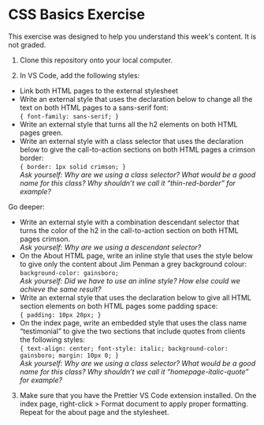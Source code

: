 # CSS Basics Exercise
This exercise was designed to help you understand this week's content. It is not graded.

1. Clone this repository onto your local computer.

2. In VS Code, add the following styles:
* Link both HTML pages to the external stylesheet
* Write an external style that uses the declaration below to change all the text on both HTML pages to a sans-serif font: <br/>
`{ font-family: sans-serif; }`
* Write an external style that turns all the h2 elements on both HTML pages green.
* Write an external style with a class selector that uses the declaration below to give the call-to-action sections on both HTML pages a crimson border: <br/>
`{ border: 1px solid crimson; }`<br/>
*Ask yourself: Why are we using a class selector? What would be a good name for this class? Why shouldn’t we call it “thin-red-border” for example?*

Go deeper:
* Write an external style with a combination descendant selector that turns the color of the h2 in the call-to-action section on both HTML pages crimson.<br/>
*Ask yourself: Why are we using a descendant selector?*
* On the About HTML page, write an inline style that uses the style below to give only the content about Jim Penman a grey background colour: <br/>
`background-color: gainsboro;`<br/>
*Ask yourself: Did we have to use an inline style? How else could we achieve the same result?*
* Write an external style that uses the declaration below to give all HTML section elements on both HTML pages some padding space: <br/>
`{ padding: 10px 20px; }`
* On the index page, write an embedded style that uses the class name “testimonial” to give the two sections that include quotes from clients the following styles: <br/>
`{ text-align: center; font-style: italic; background-color: gainsboro; margin: 10px 0; }`<br/>
*Ask yourself: Why are we using a class selector? What would be a good name for this class? Why shouldn’t we call it “homepage-italic-quote” for example?*
3. Make sure that you have the Prettier VS Code extension installed. On the index page, right-click > Format document to apply proper formatting. Repeat for the about page and the stylesheet.
